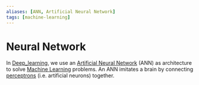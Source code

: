 ```yaml
---
aliases: [ANN, Artificial Neural Network]
tags: [machine-learning]
---
```


# Neural Network

In [Deep_learning](https://en.wikipedia.org/wiki/Deep_learning), we use an [Artificial Neural Network](https://en.wikipedia.org/wiki/Neural_network_(machine_learning)) (ANN) as architecture to solve [Machine Learning](machine-learning.md) problems. An ANN imitates a brain by connecting [perceptrons](https://en.wikipedia.org/wiki/Perceptron) (i.e. artificial neurons) together. 